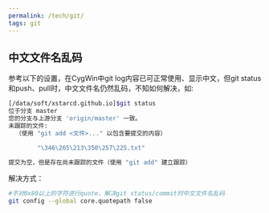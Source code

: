 ```yaml
---
permalink: /tech/git/
tags: git
---
```


## 中文文件名乱码

参考以下的设置，在CygWin中git log内容已可正常使用、显示中文，但git status和push、pull时，中文文件名仍然乱码，不知如何解决，如:

```bash
[/data/soft/xstarcd.github.io]$git status
位于分支 master
您的分支与上游分支 'origin/master' 一致。
未跟踪的文件:
  （使用 "git add <文件>..." 以包含要提交的内容）

        "\346\265\213\350\257\225.txt"

提交为空，但是存在尚未跟踪的文件（使用 "git add" 建立跟踪）
```

解决方式：

```bash
#不对0x80以上的字符进行quote，解决git status/commit时中文文件名乱码
git config --global core.quotepath false
```

